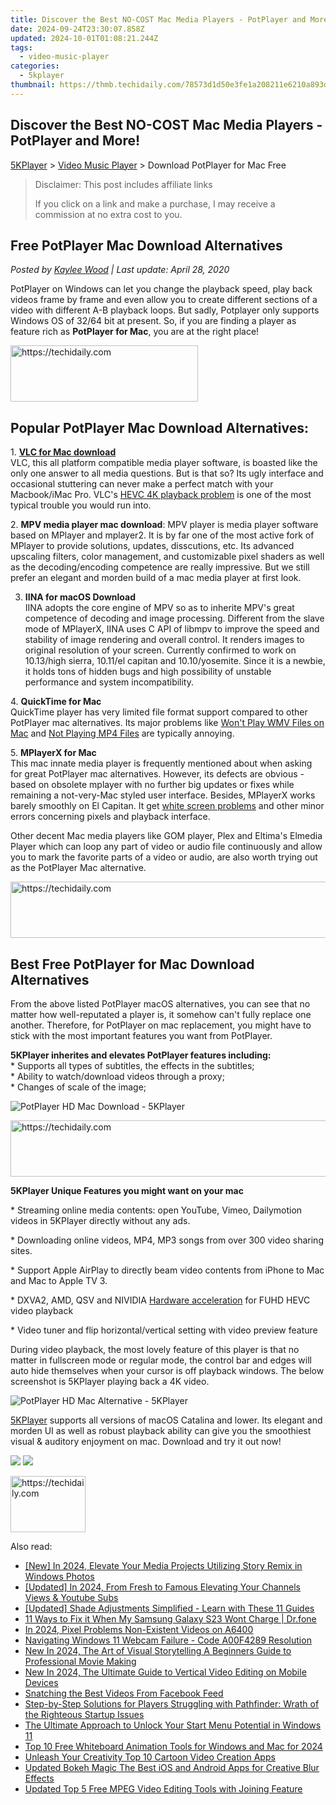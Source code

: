 ```yaml
---
title: Discover the Best NO-COST Mac Media Players - PotPlayer and More!
date: 2024-09-24T23:30:07.858Z
updated: 2024-10-01T01:08:21.244Z
tags:
  - video-music-player
categories:
  - 5kplayer
thumbnail: https://thmb.techidaily.com/78573d1d50e3fe1a208211e6210a893de5cb63383e5008c1e4699b06b4a4f916.jpg
---
```


## Discover the Best NO-COST Mac Media Players - PotPlayer and More!

[5KPlayer](https://tools.techidaily.com/5kplayer/products/) \> [Video Music Player](https://tools.techidaily.com/5kplayer/video-music-player/) \> Download PotPlayer for Mac Free

>  Disclaimer: This post includes affiliate links
>
>  If you click on a link and make a purchase, I may receive a commission at no extra cost to you.
>

## Free PotPlayer Mac Download Alternatives

 _Posted by [Kaylee Wood](https://www.quora.com/profile/Amanda-Hu-21) | Last update: April 28, 2020_

PotPlayer on Windows can let you change the playback speed, play back videos frame by frame and even allow you to create different sections of a video with different A-B playback loops. But sadly, Potplayer only supports Windows OS of 32/64 bit at present. So, if you are finding a player as feature rich as **PotPlayer for Mac**, you are at the right place! 

<!-- affiliate ads begin -->
<a href="https://aligracehair.sjv.io/c/5597632/2006955/19272" target="_top" id="2006955">
  <img src="//a.impactradius-go.com/display-ad/19272-2006955" border="0" alt="https://techidaily.com" width="300" height="90"/>
</a>
<img height="0" width="0" src="https://aligracehair.sjv.io/i/5597632/2006955/19272" style="position:absolute;visibility:hidden;" border="0" />
<!-- affiliate ads end -->

## Popular PotPlayer Mac Download Alternatives:

1\. **[VLC for Mac download](https://tools.techidaily.com/5kplayer/video-music-player/)**  
 VLC, this all platform compatible media player software, is boasted like the only one answer to all media questions. But is that so? Its ugly interface and occasional stuttering can never make a perfect match with your Macbook/iMac Pro. VLC's [HEVC 4K playback problem](https://tools.techidaily.com/5kplayer/video-music-player/) is one of the most typical trouble you would run into. 

2\. **MPV media player mac download**: MPV player is media player software based on MPlayer and mplayer2\. It is by far one of the most active fork of MPlayer to provide solutions, updates, disscutions, etc. Its advanced upscaling filters, color management, and customizable pixel shaders as well as the decoding/encoding competence are really impressive. But we still prefer an elegant and morden build of a mac media player at first look.

3. **IINA for macOS Download**   
 IINA adopts the core engine of MPV so as to inherite MPV's great competence of decoding and image processing. Different from the slave mode of MPlayerX, IINA uses C API of libmpv to improve the speed and stability of image rendering and overall control. It renders images to original resolution of your screen. Currently confirmed to work on 10.13/high sierra, 10.11/el capitan and 10.10/yosemite. Since it is a newbie, it holds tons of hidden bugs and high possibility of unstable performance and system incompatibility.

4\. **QuickTime for Mac**  
 QuickTime player has very limited file format support compared to other PotPlayer mac alternatives. Its major problems like [Won't Play WMV Files on Mac](https://tools.techidaily.com/5kplayer/video-music-player/) and [Not Playing MP4 Files](https://tools.techidaily.com/5kplayer/video-music-player/) are typically annoying.

5\. **MPlayerX for Mac**  
 This mac innate media player is frequently mentioned about when asking for great PotPlayer mac alternatives. However, its defects are obvious - based on obsolete mplayer with no further big updates or fixes while remaining a not-very-Mac styled user interface. Besides, MPlayerX works barely smoothly on El Capitan. It get [white screen problems](https://tools.techidaily.com/5kplayer/video-music-player/) and other minor errors concerning pixels and playback interface.

Other decent Mac media players like GOM player, Plex and Eltima's Elmedia Player which can loop any part of video or audio file continuously and allow you to mark the favorite parts of a video or audio, are also worth trying out as the PotPlayer Mac alternative. 

<!-- affiliate ads begin -->
<a href="https://appsumo.8odi.net/c/5597632/2151888/7443" target="_top" id="2151888">
  <img src="//a.impactradius-go.com/display-ad/7443-2151888" border="0" alt="https://techidaily.com" width="600" height="90"/>
</a>
<img height="0" width="0" src="https://appsumo.8odi.net/i/5597632/2151888/7443" style="position:absolute;visibility:hidden;" border="0" />
<!-- affiliate ads end -->

## Best Free PotPlayer for Mac Download Alternatives

From the above listed PotPlayer macOS alternatives, you can see that no matter how well-reputated a player is, it somehow can't fully replace one another. Therefore, for PotPlayer on mac replacement, you might have to stick with the most important features you want from PotPlayer. 

**5KPlayer inherites and elevates PotPlayer features including:**   
 \* Supports all types of subtitles, the effects in the subtitles;  
 \* Ability to watch/download videos through a proxy;  
 \* Changes of scale of the image;

![PotPlayer HD Mac Download - 5KPlayer](https://www.5kplayer.com/video-music-player/img/5kp-library.jpg) 

<!-- affiliate ads begin -->
<a href="https://appsumo.8odi.net/c/5597632/2075462/7443" target="_top" id="2075462">
  <img src="//a.impactradius-go.com/display-ad/7443-2075462" border="0" alt="https://techidaily.com" width="728" height="90"/>
</a>
<img height="0" width="0" src="https://appsumo.8odi.net/i/5597632/2075462/7443" style="position:absolute;visibility:hidden;" border="0" />
<!-- affiliate ads end -->

**5KPlayer Unique Features you might want on your mac**

\* Streaming online media contents: open YouTube, Vimeo, Dailymotion videos in 5KPlayer directly without any ads.

\* Downloading online videos, MP4, MP3 songs from over 300 video sharing sites. 

\* Support Apple AirPlay to directly beam video contents from iPhone to Mac and Mac to Apple TV 3.

\* DXVA2, AMD, QSV and NIVIDIA [Hardware acceleration](https://tools.techidaily.com/5kplayer/video-music-player/) for FUHD HEVC video playback

\* Video tuner and flip horizontal/vertical setting with video preview feature

 During video playback, the most lovely feature of this player is that no matter in fullscreen mode or regular mode, the control bar and edges will auto hide themselves when your cursor is off playback windows. The below screenshot is 5KPlayer playing back a 4K video. 

![PotPlayer HD Mac Alternative - 5KPlayer](https://www.5kplayer.com/video-music-player/img/5kp-vlc-playing-interface-zjy-2.jpg) 

[5KPlayer](https://tools.techidaily.com/5kplayer/video-music-player/) supports all versions of macOS Catalina and lower. Its elegant and morden UI as well as robust playback ability can give you the smoothiest visual & auditory enjoyment on mac. Download and try it out now! 

[![](https://www.5kplayer.com/video-music-player/../button/freedownbackmac.png)](https://tools.techidaily.com/5kplayer/products/) [![](https://www.5kplayer.com/video-music-player/../button/freedownwhitewin.png)](https://tools.techidaily.com/5kplayer/products/)

<!-- affiliate ads begin -->
<a href="https://aligracehair.sjv.io/c/5597632/2135364/19272" target="_top" id="2135364">
  <img src="//a.impactradius-go.com/display-ad/19272-2135364" border="0" alt="https://techidaily.com" width="120" height="90"/>
</a>
<img height="0" width="0" src="https://aligracehair.sjv.io/i/5597632/2135364/19272" style="position:absolute;visibility:hidden;" border="0" />
<!-- affiliate ads end -->

<ins class="adsbygoogle"
     style="display:block"
     data-ad-format="autorelaxed"
     data-ad-client="ca-pub-7571918770474297"
     data-ad-slot="1223367746"></ins>

<ins class="adsbygoogle"
     style="display:block"
     data-ad-client="ca-pub-7571918770474297"
     data-ad-slot="8358498916"
     data-ad-format="auto"
     data-full-width-responsive="true"></ins>

<span class="atpl-alsoreadstyle">Also read:</span>
<div><ul>
<li><a href="https://vp-tips.techidaily.com/new-in-2024-elevate-your-media-projects-utilizing-story-remix-in-windows-photos/"><u>[New] In 2024, Elevate Your Media Projects Utilizing Story Remix in Windows Photos</u></a></li>
<li><a href="https://eaxpv-info.techidaily.com/updated-in-2024-from-fresh-to-famous-elevating-your-channels-views-and-youtube-subs/"><u>[Updated] In 2024, From Fresh to Famous Elevating Your Channels Views & Youtube Subs</u></a></li>
<li><a href="https://extra-skills.techidaily.com/updated-shade-adjustments-simplified-learn-with-these-11-guides/"><u>[Updated] Shade Adjustments Simplified - Learn with These 11 Guides</u></a></li>
<li><a href="https://howto.techidaily.com/11-ways-to-fix-it-when-my-samsung-galaxy-s23-wont-charge-drfone-by-drfone-fix-android-problems-fix-android-problems/"><u>11 Ways to Fix it When My Samsung Galaxy S23 Wont Charge | Dr.fone</u></a></li>
<li><a href="https://fox-http.techidaily.com/in-2024-pixel-problems-non-existent-videos-on-a6400/"><u>In 2024, Pixel Problems Non-Existent Videos on A6400</u></a></li>
<li><a href="https://win11-tips.techidaily.com/navigating-windows-11-webcam-failure-code-a00f4289-resolution/"><u>Navigating Windows 11 Webcam Failure - Code A00F4289 Resolution</u></a></li>
<li><a href="https://video-ai-editor.techidaily.com/new-in-2024-the-art-of-visual-storytelling-a-beginners-guide-to-professional-movie-making/"><u>New In 2024, The Art of Visual Storytelling A Beginners Guide to Professional Movie Making</u></a></li>
<li><a href="https://video-ai-editor.techidaily.com/new-in-2024-the-ultimate-guide-to-vertical-video-editing-on-mobile-devices/"><u>New In 2024, The Ultimate Guide to Vertical Video Editing on Mobile Devices</u></a></li>
<li><a href="https://facebook-video-content.techidaily.com/snatching-the-best-videos-from-facebook-feed/"><u>Snatching the Best Videos From Facebook Feed</u></a></li>
<li><a href="https://win-answers.techidaily.com/step-by-step-solutions-for-players-struggling-with-pathfinder-wrath-of-the-righteous-startup-issues/"><u>Step-by-Step Solutions for Players Struggling with Pathfinder: Wrath of the Righteous Startup Issues</u></a></li>
<li><a href="https://win11.techidaily.com/the-ultimate-approach-to-unlock-your-start-menu-potential-in-windows-11/"><u>The Ultimate Approach to Unlock Your Start Menu Potential in Windows 11</u></a></li>
<li><a href="https://video-ai-editor.techidaily.com/top-10-free-whiteboard-animation-tools-for-windows-and-mac-for-2024/"><u>Top 10 Free Whiteboard Animation Tools for Windows and Mac for 2024</u></a></li>
<li><a href="https://video-ai-editor.techidaily.com/unleash-your-creativity-top-10-cartoon-video-creation-apps/"><u>Unleash Your Creativity Top 10 Cartoon Video Creation Apps</u></a></li>
<li><a href="https://video-ai-editor.techidaily.com/updated-bokeh-magic-the-best-ios-and-android-apps-for-creative-blur-effects/"><u>Updated Bokeh Magic The Best iOS and Android Apps for Creative Blur Effects</u></a></li>
<li><a href="https://video-ai-editor.techidaily.com/updated-top-5-free-mpeg-video-editing-tools-with-joining-feature/"><u>Updated Top 5 Free MPEG Video Editing Tools with Joining Feature</u></a></li>
</ul></div>

